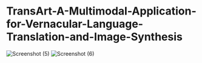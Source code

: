 # TransArt-A-Multimodal-Application-for-Vernacular-Language-Translation-and-Image-Synthesis
![Screenshot (5)](https://github.com/user-attachments/assets/ea1c9e11-b1b4-4a7a-99dc-1ee190890385)
![Screenshot (6)](https://github.com/user-attachments/assets/6f87f776-dcfd-4044-9d14-ecd21e240261)
